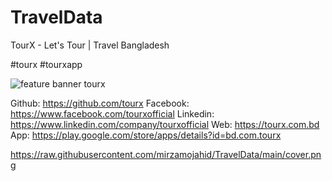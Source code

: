 # TravelData
TourX - Let's Tour | Travel Bangladesh



#tourx #tourxapp

![feature banner tourx](https://user-images.githubusercontent.com/67466114/164779169-737750d7-a7b8-4d6e-890d-e45c572e8468.png)

Github: https://github.com/tourx
Facebook: https://www.facebook.com/tourxofficial
Linkedin: https://www.linkedin.com/company/tourxofficial
Web: https://tourx.com.bd
App: https://play.google.com/store/apps/details?id=bd.com.tourx

https://raw.githubusercontent.com/mirzamojahid/TravelData/main/cover.png
